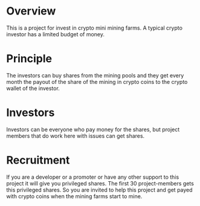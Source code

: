 # Overview

This is a project for invest in crypto mini mining farms. A typical crypto investor has a limited budget of money.

# Principle

The investors can buy shares from the mining pools and they get every month the payout of the share of the mining in crypto coins to the crypto wallet of the investor.

# Investors

Investors can be everyone who pay money for the shares, but project members that do work here with issues can get shares.

# Recruitment

If you are a developer or a promoter or have any other support to this project it will give you privileged shares. The first 30 project-members gets this privileged shares. So you are invited to help this project and get payed with crypto coins when the mining farms start to mine.
